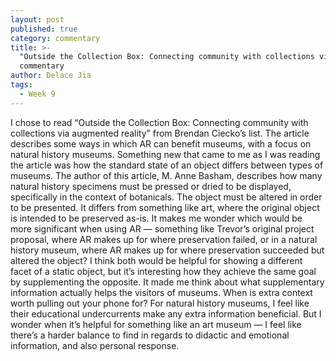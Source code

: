 ```yaml
---
layout: post
published: true
category: commentary
title: >-
  "Outside the Collection Box: Connecting community with collections via AR"
  commentary
author: Delace Jia
tags:
  - Week 9
---
```

I chose to read “Outside the Collection Box: Connecting community with collections via augmented reality” from Brendan Ciecko’s list. The article describes some ways in which AR can benefit museums, with a focus on natural history museums. Something new that came to me as I was reading the article was how the standard state of an object differs between types of museums. The author of this article, M. Anne Basham, describes how many natural history specimens must be pressed or dried to be displayed, specifically in the context of botanicals. The object must be altered in order to be presented. It differs from something like art, where the original object is intended to be preserved as-is. It makes me wonder which would be more significant when using AR — something like Trevor’s original project proposal, where AR makes up for where preservation failed, or in a natural history museum, where AR makes up for where preservation succeeded but altered the object? I think both would be helpful for showing a different facet of a static object, but it’s interesting how they achieve the same goal by supplementing the opposite. It made me think about what supplementary information actually helps the visitors of museums. When is extra context worth pulling out your phone for? For natural history museums, I feel like their educational undercurrents make any extra information beneficial. But I wonder when it’s helpful for something like an art museum — I feel like there’s a harder balance to find in regards to didactic and emotional information, and also personal response. 